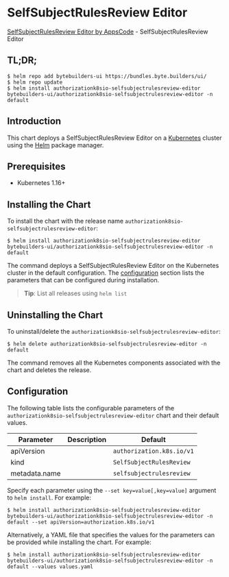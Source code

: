 # SelfSubjectRulesReview Editor

[SelfSubjectRulesReview Editor by AppsCode](https://byte.builders) - SelfSubjectRulesReview Editor

## TL;DR;

```console
$ helm repo add bytebuilders-ui https://bundles.byte.builders/ui/
$ helm repo update
$ helm install authorizationk8sio-selfsubjectrulesreview-editor bytebuilders-ui/authorizationk8sio-selfsubjectrulesreview-editor -n default
```

## Introduction

This chart deploys a SelfSubjectRulesReview Editor on a [Kubernetes](http://kubernetes.io) cluster using the [Helm](https://helm.sh) package manager.

## Prerequisites

- Kubernetes 1.16+

## Installing the Chart

To install the chart with the release name `authorizationk8sio-selfsubjectrulesreview-editor`:

```console
$ helm install authorizationk8sio-selfsubjectrulesreview-editor bytebuilders-ui/authorizationk8sio-selfsubjectrulesreview-editor -n default
```

The command deploys a SelfSubjectRulesReview Editor on the Kubernetes cluster in the default configuration. The [configuration](#configuration) section lists the parameters that can be configured during installation.

> **Tip**: List all releases using `helm list`

## Uninstalling the Chart

To uninstall/delete the `authorizationk8sio-selfsubjectrulesreview-editor`:

```console
$ helm delete authorizationk8sio-selfsubjectrulesreview-editor -n default
```

The command removes all the Kubernetes components associated with the chart and deletes the release.

## Configuration

The following table lists the configurable parameters of the `authorizationk8sio-selfsubjectrulesreview-editor` chart and their default values.

|   Parameter   | Description |          Default          |
|---------------|-------------|---------------------------|
| apiVersion    |             | `authorization.k8s.io/v1` |
| kind          |             | `SelfSubjectRulesReview`  |
| metadata.name |             | `selfsubjectrulesreview`  |


Specify each parameter using the `--set key=value[,key=value]` argument to `helm install`. For example:

```console
$ helm install authorizationk8sio-selfsubjectrulesreview-editor bytebuilders-ui/authorizationk8sio-selfsubjectrulesreview-editor -n default --set apiVersion=authorization.k8s.io/v1
```

Alternatively, a YAML file that specifies the values for the parameters can be provided while
installing the chart. For example:

```console
$ helm install authorizationk8sio-selfsubjectrulesreview-editor bytebuilders-ui/authorizationk8sio-selfsubjectrulesreview-editor -n default --values values.yaml
```
